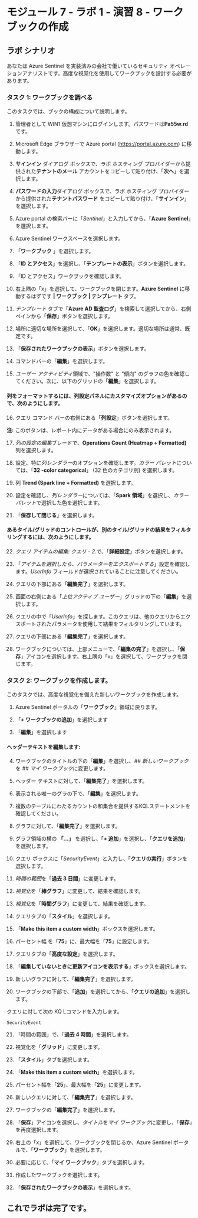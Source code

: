 # モジュール 7 - ラボ 1 - 演習 8 - ワークブックの作成

## ラボ シナリオ

あなたは Azure Sentinel を実装済みの会社で働いているセキュリティ オペレーションアナリストです。高度な視覚化を使用してワークブックを設計する必要があります。

### タスク 1: ワークブックを調べる

このタスクでは、ブックの構成について説明します。

1. 管理者として WIN1 仮想マシンにログインします。パスワードは**Pa55w.rd** です。  

2. Microsoft Edge ブラウザーで Azure portal (https://portal.azure.com) に移動します。

3. **サインイン** ダイアログ ボックスで、ラボ ホスティング プロバイダーから提供された**テナントのメール** アカウントをコピーして貼り付け、「**次へ**」を選択します。

4. **パスワードの入力**ダイアログ ボックスで、ラボ ホスティング プロバイダーから提供された**テナントパスワード** をコピーして貼り付け、「**サインイン**」を選択します。

5. Azure portal の検索バーに「*Sentinel*」と入力してから、「**Azure Sentinel**」を選択します。

6. Azure Sentinel ワークスペースを選択します。

7. 「**ワークブック** 」を選択します。

8. 「**ID とアクセス**」を選択し、「**テンプレートの表示**」ボタンを選択します。

9. 「ID とアクセス」ワークブックを確認します。

10. 右上隅の「x」を選択して、ワークブックを閉じます。**Azure Sentinel** に移動するはずです **| ワークブック | テンプレート** タブ。

11. *テンプレート* タブで「**Azure AD 監査ログ**」を検索して選択してから、右側ペインから「**保存**」ボタンを選択します。 

12. 場所に適切な場所を選択して、「**OK**」を選択します。適切な場所は通常、既定です。

13. 「**保存されたワークブックの表示**」ボタンを選択します。

14. コマンドバーの「**編集**」を選択します。

15. *ユーザー アクティビティ*領域で、"操作数" と "傾向" のグラフの色を確認してください。次に、以下のグリッドの「**編集**」を選択します。

#### 列をフォーマットするには、列設定パネルにカスタマイズオプションがあるので、次のようにします。

16. クエリ コマンド バーの右側にある「**列設定**」ボタンを選択します。

**注:** このボタンは、レポート内にデータがある場合にのみ表示されます。

17. *列の設定の編集*ブレードで、**Operations Count (Heatmap + Formatted)** 列を選択します。

18. 設定、特に*列レンダラー*のオプションを確認します。*カラー パレット*については、「**32 -color categorical**」 (32 色のカテゴリ別) を選択します。

19. 列 **Trend (Spark line + Formatted)** を選択します。

20. 設定を確認し、*列レンダラー*については、「**Spark 領域**」を選択し、*カラー パレット*で選択した色を選択します。

21. 「**保存して閉じる**」を選択します。

#### あるタイル/グリッドのコントロールが、別のタイル/グリッドの結果をフィルタリングするには、次のようにします。

22. *クエリ アイテムの編集: クエリ - 2*.で、「**詳細設定**」ボタンを選択します。

23. 「*アイテムを選択したら、パラメーターをエクスポートする*」設定を確認します。*UserInfo* フィールドが選択されていることに注意してください。

24. クエリの下部にある「**編集完了**」を選択します。

25. 画面の右側にある「*上位アクティブ ユーザー*」グリッドの下の「**編集**」を選択します。  

26. クエリの中で「*UserInfo*」を探します。このクエリは、他のクエリからエクスポートされたパラメータを使用して結果をフィルタリングしています。

27. クエリの下部にある「**編集完了**」を選択します。

28. ワークブックについては、上部メニューで、「**編集の完了**」を選択し、「**保存**」アイコンを選択します。右上隅の「x」を選択して、ワークブックを閉じます。

### タスク 2: ワークブックを作成します。

このタスクでは、高度な視覚化を備えた新しいワークブックを作成します。

1. Azure Sentinel ポータルの「**ワークブック**」領域に戻ります。

2. 「**+ ワークブックの追加**」を選択します

3. 「**編集**」を選択します

#### ヘッダーテキストを編集します:

4. ワークブックのタイトルの下の「**編集**」を選択し、*## 新しいワークブック* を *## マイ ワークブック*に変更します。

5. ヘッダー テキストに対して、「**編集完了**」を選択します。

6. 表示される唯一のグラの下で、「**編集**」を選択します。

7. 複数のテーブルにわたるカウントの和集合を提供するKQLステートメントを確認してください。

8. グラフに対して、「**編集完了**」を選択します。

9. グラフ領域の横の **「...」** を選択し、「**+ 追加**」を選択し、「**クエリを追加**」を選択します。

10. クエリ ボックスに「*SecurityEvent*」と入力し、「**クエリの実行**」ボタンを選択します。

11. *時間の範囲*を「**過去 3 日間**」に変更します。

12. *視覚化*を「**棒グラフ**」に変更して、結果を確認します。

13. *視覚化*を「**時間グラフ**」に変更して、結果を確認します。

14. クエリタブの「**スタイル**」を選択します。

15. 「**Make this item a custom width**」ボックスを選択します。

16. パーセント幅 を「**75**」に、最大幅を「**75**」に設定します。

17. クエリタブの「**高度な設定**」を選択します。

18. 「**編集していないときに更新アイコンを表示する**」ボックスを選択します。 

19. 新しいグラフに対して、「**編集完了**」を選択します。

20. ワークブックの下部で、「**追加**」を選択してから、「**クエリの追加**」を選択します。

クエリに対して次の KQ Lコマンドを入力します。

```
SecurityEvent
```

21. 「時間の範囲」で、「**過去 4 時間**」を選択します。

22. 視覚化を「**グリッド**」に変更します。

23. 「**スタイル**」タブを選択します。

24. 「**Make this item a custom width**」を選択します。

25. パーセント幅を「**25**」、最大幅を「**25**」に変更します。 

26. 新しいクエリに対して、「**編集完了**」を選択します。

27. ワークブックの「**編集完了**」を選択します。

28. 「**保存**」アイコンを選択し、*タイトル*を*マイ ワークブック*に変更し、「**保存**」を再度選択します。

29. 右上の「x」を選択して、ワークブックを閉じるか、Azure Sentinel ポータルで、「**ワークブック**」を選択します。

30. 必要に応じて、「**マイ ワークブック**」タブを選択します。

31. 作成したワークブックを選択します。

32. 「**保存されたワークブックの表示**」を選択します。

## これでラボは完了です。

